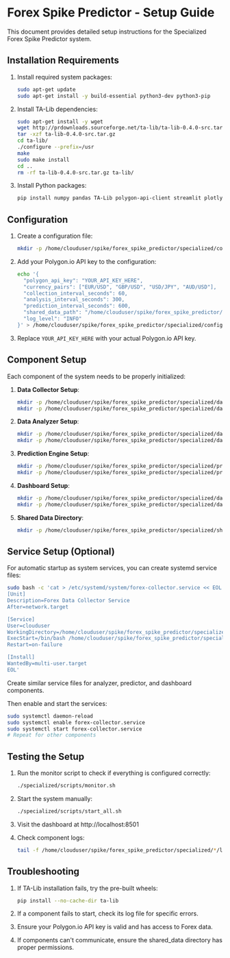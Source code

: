 # Forex Spike Predictor - Setup Guide

This document provides detailed setup instructions for the Specialized Forex Spike Predictor system.

## Installation Requirements

1. Install required system packages:
   ```bash
   sudo apt-get update
   sudo apt-get install -y build-essential python3-dev python3-pip
   ```

2. Install TA-Lib dependencies:
   ```bash
   sudo apt-get install -y wget
   wget http://prdownloads.sourceforge.net/ta-lib/ta-lib-0.4.0-src.tar.gz
   tar -xzf ta-lib-0.4.0-src.tar.gz
   cd ta-lib/
   ./configure --prefix=/usr
   make
   sudo make install
   cd ..
   rm -rf ta-lib-0.4.0-src.tar.gz ta-lib/
   ```

3. Install Python packages:
   ```bash
   pip install numpy pandas TA-Lib polygon-api-client streamlit plotly scikit-learn joblib
   ```

## Configuration

1. Create a configuration file:
   ```bash
   mkdir -p /home/clouduser/spike/forex_spike_predictor/specialized/config
   ```

2. Add your Polygon.io API key to the configuration:
   ```bash
   echo '{
     "polygon_api_key": "YOUR_API_KEY_HERE",
     "currency_pairs": ["EUR/USD", "GBP/USD", "USD/JPY", "AUD/USD"],
     "collection_interval_seconds": 60,
     "analysis_interval_seconds": 300,
     "prediction_interval_seconds": 600,
     "shared_data_path": "/home/clouduser/spike/forex_spike_predictor/specialized/shared_data",
     "log_level": "INFO"
   }' > /home/clouduser/spike/forex_spike_predictor/specialized/config/settings.json
   ```

3. Replace `YOUR_API_KEY_HERE` with your actual Polygon.io API key.

## Component Setup

Each component of the system needs to be properly initialized:

1. **Data Collector Setup**:
   ```bash
   mkdir -p /home/clouduser/spike/forex_spike_predictor/specialized/data_collector/logs
   mkdir -p /home/clouduser/spike/forex_spike_predictor/specialized/data_collector/cache
   ```

2. **Data Analyzer Setup**:
   ```bash
   mkdir -p /home/clouduser/spike/forex_spike_predictor/specialized/data_analyzer/logs
   mkdir -p /home/clouduser/spike/forex_spike_predictor/specialized/data_analyzer/outputs
   ```

3. **Prediction Engine Setup**:
   ```bash
   mkdir -p /home/clouduser/spike/forex_spike_predictor/specialized/prediction_engine/logs
   mkdir -p /home/clouduser/spike/forex_spike_predictor/specialized/prediction_engine/models
   ```

4. **Dashboard Setup**:
   ```bash
   mkdir -p /home/clouduser/spike/forex_spike_predictor/specialized/dashboard/logs
   mkdir -p /home/clouduser/spike/forex_spike_predictor/specialized/dashboard/assets
   ```

5. **Shared Data Directory**:
   ```bash
   mkdir -p /home/clouduser/spike/forex_spike_predictor/specialized/shared_data
   ```

## Service Setup (Optional)

For automatic startup as system services, you can create systemd service files:

```bash
sudo bash -c 'cat > /etc/systemd/system/forex-collector.service << EOL
[Unit]
Description=Forex Data Collector Service
After=network.target

[Service]
User=clouduser
WorkingDirectory=/home/clouduser/spike/forex_spike_predictor/specialized
ExecStart=/bin/bash /home/clouduser/spike/forex_spike_predictor/specialized/scripts/start_collector.sh
Restart=on-failure

[Install]
WantedBy=multi-user.target
EOL'
```

Create similar service files for analyzer, predictor, and dashboard components.

Then enable and start the services:

```bash
sudo systemctl daemon-reload
sudo systemctl enable forex-collector.service
sudo systemctl start forex-collector.service
# Repeat for other components
```

## Testing the Setup

1. Run the monitor script to check if everything is configured correctly:
   ```bash
   ./specialized/scripts/monitor.sh
   ```

2. Start the system manually:
   ```bash
   ./specialized/scripts/start_all.sh
   ```

3. Visit the dashboard at http://localhost:8501

4. Check component logs:
   ```bash
   tail -f /home/clouduser/spike/forex_spike_predictor/specialized/*/logs/*.log
   ```

## Troubleshooting

1. If TA-Lib installation fails, try the pre-built wheels:
   ```bash
   pip install --no-cache-dir ta-lib
   ```

2. If a component fails to start, check its log file for specific errors.

3. Ensure your Polygon.io API key is valid and has access to Forex data.

4. If components can't communicate, ensure the shared_data directory has proper permissions.